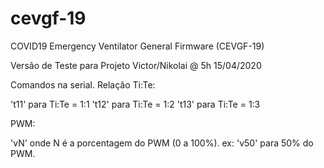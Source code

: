 # cevgf-19
COVID19 Emergency Ventilator General Firmware (CEVGF-19)

Versão de Teste para Projeto Victor/Nikolai @ 5h 15/04/2020

Comandos na serial.
Relação Ti:Te: 

't11' para Ti:Te = 1:1 
't12' para Ti:Te = 1:2
't13' para Ti:Te = 1:3 

PWM:

'vN' onde N é a porcentagem do PWM (0 a 100%). ex: 'v50' para 50% do PWM. 

 
